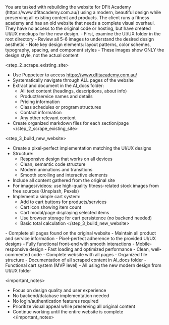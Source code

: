 <task>
You are tasked with rebuilding the website for DFit Academy (https://www.dfitacademy.com.au/) using a modern, beautiful design while preserving all existing content and products.
</task>

<context>
The client runs a fitness academy and has an old website that needs a complete visual overhaul. They have no access to the original code or hosting, but have created UI/UX mockups for the new design.
</context>

<instructions>
<step_1_analyze_design>
- First, examine the UI/UX folder in the root directory
- Review all 5-6 images to understand the desired design aesthetic
- Note key design elements: layout patterns, color schemes, typography, spacing, and component styles
- These images show ONLY the design style, not the actual content
</step_1_analyze_design>

<step_2_scrape_existing_site>
- Use Puppeteer to access https://www.dfitacademy.com.au/
- Systematically navigate through ALL pages of the website
- Extract and document in the AI_docs folder:
  - All text content (headings, descriptions, about info)
  - Product/service names and details
  - Pricing information
  - Class schedules or program structures
  - Contact information
  - Any other relevant content
- Create organized markdown files for each section/page
</step_2_scrape_existing_site>

<step_3_build_new_website>
- Create a pixel-perfect implementation matching the UI/UX designs
- Structure:
  - Responsive design that works on all devices
  - Clean, semantic code structure
  - Modern animations and transitions
  - Smooth scrolling and interactive elements
- Include all content gathered from the original site
- For images/videos: use high-quality fitness-related stock images from free sources (Unsplash, Pexels)
- Implement a simple cart system:
  - Add to cart buttons for products/services
  - Cart icon showing item count
  - Cart modal/page displaying selected items
  - Use browser storage for cart persistence (no backend needed)
  - Basic total calculation
</step_3_build_new_website>
</instructions>

<requirements>
- Complete all pages found on the original website
- Maintain all product and service information
- Pixel-perfect adherence to the provided UI/UX designs
- Fully functional front-end with smooth interactions
- Mobile-responsive design
- Fast loading and optimized performance
- Clean, well-commented code
</requirements>

<deliverables>
- Complete website with all pages
- Organized file structure
- Documentation of all scraped content in AI_docs folder
- Functional cart system (MVP level)
- All using the new modern design from UI/UX folder
</deliverables>

<important_notes>
- Focus on design quality and user experience
- No backend/database implementation needed
- No login/authentication features required
- Prioritize visual appeal while preserving all original content
- Continue working until the entire website is complete
</important_notes>